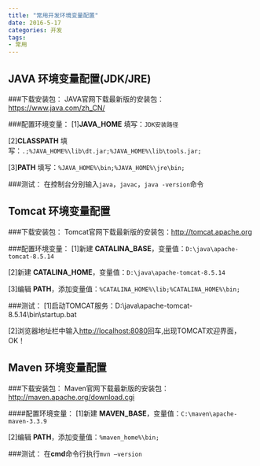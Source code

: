 ```yaml
---
title: "常用开发环境变量配置"
date: 2016-5-17
categories: 开发
tags:
- 常用
---
```





## JAVA 环境变量配置(JDK/JRE)

###下载安装包：
JAVA官网下载最新版的安装包：<https://www.java.com/zh_CN/>

###配置环境变量：
[1]**JAVA_HOME**  填写：`JDK安装路径`

[2]**CLASSPATH**  填写：`.;%JAVA_HOME%\lib\dt.jar;%JAVA_HOME%\lib\tools.jar;`

[3]**PATH**  填写：`%JAVA_HOME%\bin;%JAVA_HOME%\jre\bin;`

###测试：
在控制台分别输入`java`，`javac`，`java -version`命令

## Tomcat 环境变量配置

###下载安装包：
Tomcat官网下载最新版的安装包：<http://tomcat.apache.org>

###配置环境变量：
[1]新建 **CATALINA_BASE**，变量值：`D:\java\apache-tomcat-8.5.14`

[2]新建 **CATALINA_HOME**，变量值：`D:\java\apache-tomcat-8.5.14`

[3]编辑 **PATH**，添加变量值：`%CATALINA_HOME%\lib;%CATALINA_HOME%\bin;`

###测试：
[1]启动TOMCAT服务：D:\java\apache-tomcat-8.5.14\bin\startup.bat

[2]浏览器地址栏中输入<http://localhost:8080>回车,出现TOMCAT欢迎界面，OK！

## Maven 环境变量配置

###下载安装包：
Maven官网下载最新版的安装包：<http://maven.apache.org/download.cgi>

####配置环境变量：
[1]新建 **MAVEN_BASE**，变量值：`C:\maven\apache-maven-3.3.9`

[2]编辑 **PATH**，添加变量值：`%maven_home%\bin;`

###测试：
在**cmd**命令行执行`mvn –version`